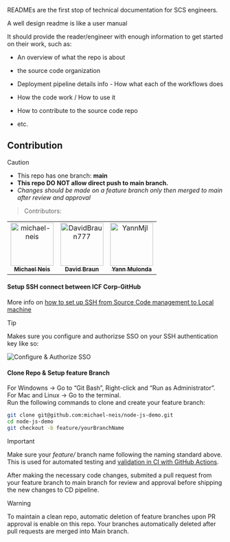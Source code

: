 READMEs are the first stop of technical documentation for SCS engineers. 

A well design readme is like a user manual

It should provide the reader/engineer with enough information to get started on their work, such as:

* An overview of what the repo is about

* the source code organization

* Deployment pipeline details info - How what each of the workflows does 

* How the code work / How to use it

* How to contribute to the source code repo

* etc.

## Contribution <a id="contribution"></a>

> [!CAUTION]
> * This repo has one branch: **main**
> * **This repo DO NOT allow direct push to main branch.**
> * *Changes should be made on a feature branch only then merged to main after review and approval*

> Contributors:

<!-- readme: contributors -start -->
<table>
<tr>
    <td align="center">
        <a href="https://github.com/michael-neis">
            <img src="https://avatars.githubusercontent.com/u/90716315?v=4" width="100;" alt="michael-neis"/>
            <br />
            <sub><b>Michael Neis</b></sub>
        </a>
    </td>
    <td align="center">
        <a href="https://github.com/DavidBraun777">
            <img src="https://avatars.githubusercontent.com/u/38089182?v=4" width="100;" alt="DavidBraun777"/>
            <br />
            <sub><b>David Braun</b></sub>
        </a>
    </td>
    <td align="center">
        <a href="https://github.com/YannMjl">
            <img src="https://avatars.githubusercontent.com/u/28827971?v=4" width="100;" alt="YannMjl"/>
            <br />
            <sub><b>Yann Mulonda</b></sub>
        </a>
    </td></tr>
</table>
<!-- readme: contributors -end -->

#### Setup SSH connect between ICF Corp-GitHub

More info on [how to set up SSH from Source Code management to Local machine](https://medium.com/p/d805bb2ed28b)

> [!TIP]
> Makes sure you configure and authorizse SSO on your SSH authentication key like so:

![Configure & Authorize SSO](./images/configureSSO.gif)

#### Clone Repo & Setup feature Branch

For Windowns → Go to “Git Bash”, Right-click and “Run as Administrator”.<br> 
For Mac and Linux → Go to the terminal.<br>
Run the following commands to clone and create your feature branch:

```bash
git clone git@github.com:michael-neis/node-js-demo.git
cd node-js-demo
git checkout -b feature/yourBranchName
```

> [!IMPORTANT]  
> Make sure your *feature/* branch name following the naming standard above. 
> This is used for automated testing and [validation in CI with GitHub Actions](https://github.com/michael-neis/node-js-demo/actions).

After making the necessary code changes, submited a pull request from your feature branch 
to main branch for review and approval before shipping the new changes to CD pipeline.

> [!WARNING]  
> To maintain a clean repo, automatic deletion of feature branches upon PR approval is enable on this repo. 
> Your branches automatically deleted after pull requests are merged into Main branch.